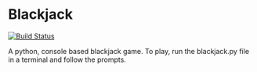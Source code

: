 # Blackjack
[![Build Status](https://travis-ci.org/djcopley/Blackjack.svg?branch=master)](https://travis-ci.org/djcopley/Blackjack)

A python, console based blackjack game. To play, run the blackjack.py file in a terminal and follow the prompts.

